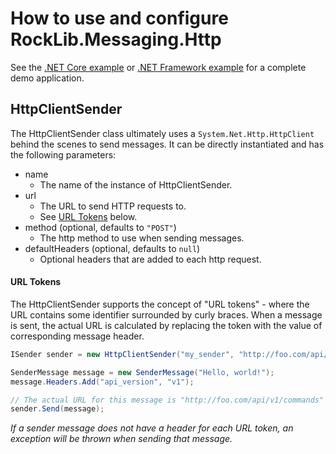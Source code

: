 # How to use and configure RockLib.Messaging.Http

See the [.NET Core example] or [.NET Framework example] for a complete demo application.

## HttpClientSender

The HttpClientSender class ultimately uses a `System.Net.Http.HttpClient` behind the scenes to send messages. It can be directly instantiated and has the following parameters:

- name
  - The name of the instance of HttpClientSender.
- url
  - The URL to send HTTP requests to.
  - See [URL Tokens](#url-tokens) below.
- method (optional, defaults to `"POST"`)
  - The http method to use when sending messages.
- defaultHeaders (optional, defaults to `null`)
  - Optional headers that are added to each http request.

#### URL Tokens

The HttpClientSender supports the concept of "URL tokens" - where the URL contains some identifier surrounded by curly braces. When a message is sent, the actual URL is calculated by replacing the token with the value of corresponding message header.

```c#
ISender sender = new HttpClientSender("my_sender", "http://foo.com/api/{api_version}/commands");

SenderMessage message = new SenderMessage("Hello, world!");
message.Headers.Add("api_version", "v1");

// The actual URL for this message is "http://foo.com/api/v1/commands"
sender.Send(message);
```

*If a sender message does not have a header for each URL token, an exception will be thrown when sending that message.*

[.NET Core example]: ../Example.Messaging.Http.DotNetCore20
[.NET Framework example]: ../Example.Messaging.Http.DotNetFramework451
